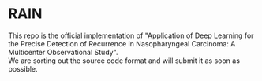 # RAIN
This repo is the official implementation of "Application of Deep Learning for the Precise Detection of Recurrence in Nasopharyngeal Carcinoma: A Multicenter Observational Study".  
We are sorting out the source code format and will submit it as soon as possible.
